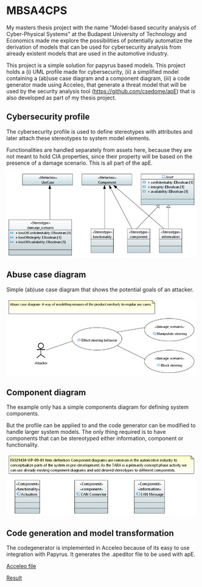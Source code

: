 # MBSA4CPS
My masters thesis project with the name "Model-based security analysis of Cyber-Physical Systems" at the Budapest University of Technology and Economics made me explore the possibilities of potentially automatize the derivation of models that can be used for cybersecurity analysis from already existent models that are used in the automotive industry.

This project is a simple solution for papyrus based models. This project holds a (i) UML profile made for cybersecurity, (ii) a simplified model containing a (ab)use case diagram and a component diagram, (iii) a code generator made using Acceleo, that generate a threat model that will be used by the security analysis tool (https://github.com/csedome/apE) that is also developed as part of my thesis project.

## Cybersecurity profile

The cybersecurity profile is used to define stereotypes with attributes and later attach these stereotypes to system model elements.

Functionalities are handled separately from assets here, because they are not meant to hold CIA properties, since their property will be based on the presence of a damage scenario. This is all part of the apE. 

<p><img src="resources/profile_diagram.PNG" width="500">

## Abuse case diagram

Simple (ab)use case diagram that shows the potential goals of an attacker.

<p><img src="resources/abuse_case_diagram.PNG" width="500">

## Component diagram

The example only has a simple components diagram for defining system components.

But the profile can be applied to and the code generator can be modified to handle larger system models. The only thing required is to have components that can be stereotyped either information, component or functionality.

<p><img src="resources/item_definition_diagram.PNG" width="500">

## Code generation and model transformation

The codegenerator is implemented in Acceleo because of its easy to use integration with Papyrus. 
It generates the .apeditor file to be used with apE. 

[Acceleo file](hu.bme.mit.thesis.tmgen/src/hu/bme/mit/thesis/tmgen/main/generate.mtl)

[Result](hu.bme.mit.thesis.tmgen/generated/Example.apeditor)

